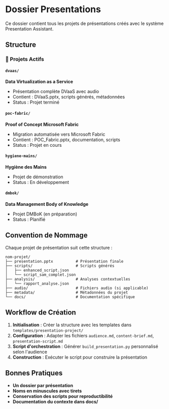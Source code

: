 # Dossier Presentations

Ce dossier contient tous les projets de présentations créés avec le système Presentation Assistant.

## Structure

### 📁 Projets Actifs

#### `dvaas/`
**Data Virtualization as a Service**
- Présentation complète DVaaS avec audio
- Contient : DVaaS.pptx, scripts générés, métadonnées
- Status : Projet terminé

#### `poc-fabric/`
**Proof of Concept Microsoft Fabric**
- Migration automatisée vers Microsoft Fabric
- Contient : POC_Fabric.pptx, documentation, scripts
- Status : Projet en cours

#### `hygiene-mains/`
**Hygiène des Mains**
- Projet de démonstration
- Status : En développement

#### `dmbok/`
**Data Management Body of Knowledge**
- Projet DMBoK (en préparation)
- Status : Planifié

## Convention de Nommage

Chaque projet de présentation suit cette structure :
```
nom-projet/
├── presentation.pptx          # Présentation finale
├── scripts/                   # Scripts générés
│   ├── enhanced_script.json
│   └── script_sam_complet.json
├── analysis/                  # Analyses contextuelles
│   └── rapport_analyse.json
├── audio/                     # Fichiers audio (si applicable)
├── metadata/                  # Métadonnées du projet
└── docs/                      # Documentation spécifique
```

## Workflow de Création

1. **Initialisation** : Créer la structure avec les templates dans `templates/presentation-project/`
2. **Configuration** : Adapter les fichiers `audience.md`, `content-brief.md`, `presentation-script.md`
3. **Script d'orchestration** : Générer `build_presentation.py` personnalisé selon l'audience
4. **Construction** : Exécuter le script pour construire la présentation

## Bonnes Pratiques

- **Un dossier par présentation**
- **Noms en minuscules avec tirets**
- **Conservation des scripts pour reproductibilité**
- **Documentation du contexte dans docs/**